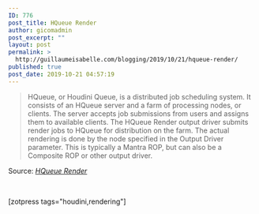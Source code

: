 ```yaml
---
ID: 776
post_title: HQueue Render
author: gicomadmin
post_excerpt: ""
layout: post
permalink: >
  http://guillaumeisabelle.com/blogging/2019/10/21/hqueue-render/
published: true
post_date: 2019-10-21 04:57:19
---
```

> HQueue, or Houdini Queue, is a distributed job scheduling system. It consists of an HQueue server and a farm of processing nodes, or clients. The server accepts job submissions from users and assigns them to available clients. The HQueue Render output driver submits render jobs to HQueue for distribution on the farm. The actual rendering is done by the node specified in the Output Driver parameter. This is typically a Mantra ROP, but can also be a Composite ROP or other output driver.

Source: *[HQueue Render][1]*

 

<!-- wp:shortcode --> [zotpress tags="houdini,rendering"] 

<!-- /wp:shortcode -->

<!-- wp:paragraph -->



<!-- /wp:paragraph -->

 [1]: https://www.sidefx.com/docs/houdini/nodes/out/hq_render.html